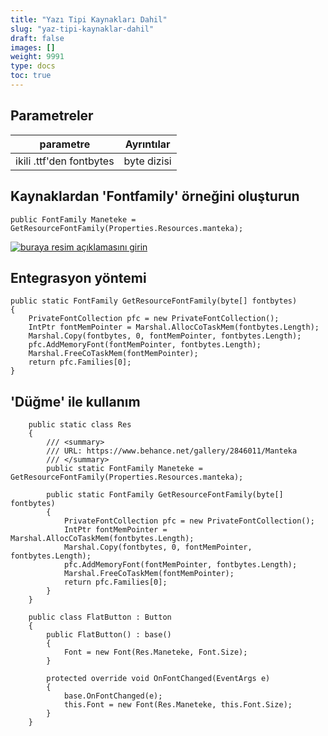 ```yaml
---
title: "Yazı Tipi Kaynakları Dahil"
slug: "yaz-tipi-kaynaklar-dahil"
draft: false
images: []
weight: 9991
type: docs
toc: true
---
```


## Parametreler
| parametre| Ayrıntılar|
| ------ | ------ |
| ikili .ttf'den fontbytes|byte dizisi

## Kaynaklardan 'Fontfamily' örneğini oluşturun

    public FontFamily Maneteke = GetResourceFontFamily(Properties.Resources.manteka);


[![buraya resim açıklamasını girin][1]][1]


[1]: https://i.stack.imgur.com/1fneu.png

## Entegrasyon yöntemi
  
    public static FontFamily GetResourceFontFamily(byte[] fontbytes)
    {
        PrivateFontCollection pfc = new PrivateFontCollection();
        IntPtr fontMemPointer = Marshal.AllocCoTaskMem(fontbytes.Length);
        Marshal.Copy(fontbytes, 0, fontMemPointer, fontbytes.Length);
        pfc.AddMemoryFont(fontMemPointer, fontbytes.Length);
        Marshal.FreeCoTaskMem(fontMemPointer);
        return pfc.Families[0];
    }

## 'Düğme' ile kullanım
        public static class Res
        {
            /// <summary>
            /// URL: https://www.behance.net/gallery/2846011/Manteka
            /// </summary>
            public static FontFamily Maneteke = GetResourceFontFamily(Properties.Resources.manteka);

            public static FontFamily GetResourceFontFamily(byte[] fontbytes)
            {
                PrivateFontCollection pfc = new PrivateFontCollection();
                IntPtr fontMemPointer = Marshal.AllocCoTaskMem(fontbytes.Length);
                Marshal.Copy(fontbytes, 0, fontMemPointer, fontbytes.Length);
                pfc.AddMemoryFont(fontMemPointer, fontbytes.Length);
                Marshal.FreeCoTaskMem(fontMemPointer);
                return pfc.Families[0];
            }
        }
    
        public class FlatButton : Button
        {
            public FlatButton() : base()
            {
                Font = new Font(Res.Maneteke, Font.Size);
            }
    
            protected override void OnFontChanged(EventArgs e)
            {
                base.OnFontChanged(e);
                this.Font = new Font(Res.Maneteke, this.Font.Size);
            }
        }

